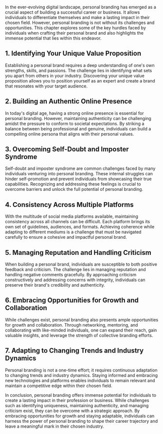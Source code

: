 
In the ever-evolving digital landscape, personal branding has emerged as a crucial aspect of building a successful career or business. It allows individuals to differentiate themselves and make a lasting impact in their chosen field. However, personal branding is not without its challenges and opportunities. This chapter explores some of the key hurdles faced by individuals when crafting their personal brand and also highlights the immense potential that lies within this endeavor.

1\. Identifying Your Unique Value Proposition
--------------------------------------------

Establishing a personal brand requires a deep understanding of one's own strengths, skills, and passions. The challenge lies in identifying what sets you apart from others in your industry. Discovering your unique value proposition allows you to position yourself as an expert and create a brand that resonates with your target audience.

2\. Building an Authentic Online Presence
----------------------------------------

In today's digital age, having a strong online presence is essential for personal branding. However, maintaining authenticity can be challenging amidst the pressure to conform to societal expectations. By striking a balance between being professional and genuine, individuals can build a compelling online persona that aligns with their personal values.

3\. Overcoming Self-Doubt and Imposter Syndrome
----------------------------------------------

Self-doubt and imposter syndrome are common challenges faced by many individuals venturing into personal branding. These internal struggles can hinder self-promotion and prevent individuals from showcasing their true capabilities. Recognizing and addressing these feelings is crucial to overcome barriers and unlock the full potential of personal branding.

4\. Consistency Across Multiple Platforms
----------------------------------------

With the multitude of social media platforms available, maintaining consistency across all channels can be difficult. Each platform brings its own set of guidelines, audiences, and formats. Achieving coherence while adapting to different mediums is a challenge that must be navigated carefully to ensure a cohesive and impactful personal brand.

5\. Managing Reputation and Handling Criticism
---------------------------------------------

When building a personal brand, individuals are susceptible to both positive feedback and criticism. The challenge lies in managing reputation and handling negative comments gracefully. By approaching criticism constructively and addressing concerns with integrity, individuals can preserve their brand's credibility and authenticity.

6\. Embracing Opportunities for Growth and Collaboration
-------------------------------------------------------

While challenges exist, personal branding also presents ample opportunities for growth and collaboration. Through networking, mentoring, and collaborating with like-minded individuals, one can expand their reach, gain valuable insights, and leverage the strength of collective branding efforts.

7\. Adapting to Changing Trends and Industry Dynamics
----------------------------------------------------

Personal branding is not a one-time effort; it requires continuous adaptation to changing trends and industry dynamics. Staying informed and embracing new technologies and platforms enables individuals to remain relevant and maintain a competitive edge within their chosen field.

In conclusion, personal branding offers immense potential for individuals to create a lasting impact in their profession or business. While challenges such as identifying uniqueness, maintaining authenticity, and managing criticism exist, they can be overcome with a strategic approach. By embracing opportunities for growth and staying adaptable, individuals can harness the power of personal branding to shape their career trajectory and leave a meaningful mark in their chosen industry.
